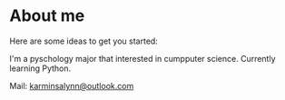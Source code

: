 # About me


Here are some ideas to get you started:

I'm a pyschology major that interested in cumpputer science. Currently learning Python.

Mail: karminsalynn@outlook.com
